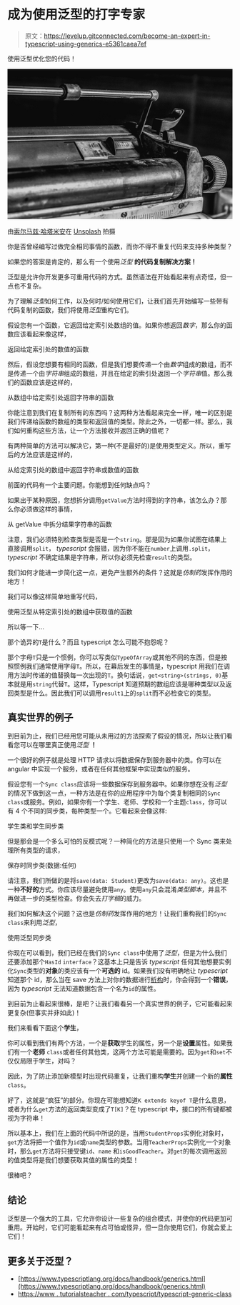 # 成为使用泛型的打字专家

> 原文：<https://levelup.gitconnected.com/become-an-expert-in-typescript-using-generics-e5361caea7ef>

使用泛型优化您的代码！

![](img/906f13699adefd462aff7458548f1449.png)

由[索尔马兹·哈塔米安](https://unsplash.com/@solmaz67?utm_source=unsplash&utm_medium=referral&utm_content=creditCopyText)在 [Unsplash](https://unsplash.com/s/photos/typescript?utm_source=unsplash&utm_medium=referral&utm_content=creditCopyText) 拍摄

你是否曾经编写过做完全相同事情的函数，而你不得不重复代码来支持多种类型？

如果您的答案是肯定的，那么有一个使用*泛型* **的代码复制解决方案！**

泛型是允许你开发更多可重用代码的方式。虽然语法在开始看起来有点奇怪，但一点也不复杂。

为了理解*泛型*如何工作，以及何时/如何使用它们，让我们首先开始编写一些带有代码复制的函数，我们将使用*泛型*重构它们。

假设您有一个函数，它返回给定索引处数组的值。如果你想返回*数字*，那么你的函数应该看起来像这样，

返回给定索引处的数值的函数

然后，假设您想要有相同的函数，但是我们想要传递一个由*数字*组成的数组，而不是传递一个由*字符串*组成的数组，并且在给定的索引处返回一个*字符串*值。那么我们的函数应该是这样的，

从数组中给定索引处返回字符串的函数

你能注意到我们在复制所有的东西吗？这两种方法看起来完全一样，唯一的区别是我们传递给函数的数组的类型和返回值的类型。除此之外，一切都一样。那么，我们如何重构这些方法，让一个方法接收并返回正确的值呢？

有两种简单的方法可以解决它，第一种(不是最好的)是使用类型定义。所以，重写后的方法应该是这样的，

从给定索引处的数组中返回字符串或数值的函数

前面的代码有一个主要问题。你能想到任何缺点吗？

如果出于某种原因，您想拆分调用`getValue`方法时得到的字符串，该怎么办？那么你必须做这样的事情，

从 getValue 中拆分结果字符串的函数

注意，我们必须特别检查类型是否是一个`string`。那是因为如果你试图在结果上直接调用`split`， *typescript* 会报错，因为你不能在`number`上调用`.split`， *typescript* 不确定结果是字符串，所以你必须先检查`result`的类型。

我们如何才能进一步简化这一点，避免产生额外的条件？这就是*仿制药*发挥作用的地方！

我们可以像这样简单地重写代码，

使用泛型从特定索引处的数组中获取值的函数

所以等一下…

那个诡异的`T`是什么？而且 typescript 怎么可能不抱怨呢？

那个字母`T`只是一个惯例，你可以写类似`TypeOfArray`或其他不同的东西，但是按照惯例我们通常使用字母`T`。所以，在幕后发生的事情是，typescript 用我们在调用方法时传递的值替换每一次出现的`T`。换句话说，`get<string>(strings, 0)`基本就是用`string`代替`T`。这样，Typescript 知道预期的数组应该是哪种类型以及返回类型是什么。因此我们可以调用`result1`上的`split`而不必检查它的类型。

## 真实世界的例子

到目前为止，我们已经用您可能从未用过的方法探索了假设的情况，所以让我们看看您可以在哪里真正使用*泛型* **！**

一个很好的例子就是处理 HTTP 请求以将数据保存到服务器中的类。你可以在 angular 中实现一个服务，或者在任何其他框架中实现类似的服务。

假设您有一个`Sync class`应该将一些数据保存到服务器中。如果你想在没有*泛型*的情况下做到这一点，一种方法是在你的应用程序中为每个类复制相同的`Sync class`或服务。例如，如果你有一个学生、老师、学校和一个主题`class`，你可以有 4 个不同的同步类，每种类型一个。它看起来会像这样:

学生类和学生同步类

但是那会是一个多么可怕的反模式呢？一种简化的方法是只使用一个 Sync 类来处理所有类型的请求，

保存时同步类(数据:任何)

请注意，我们所做的是将`save(data: Student)`更改为`save(data: any)`。这也是一种**不好的**方式。你应该尽量避免使用`any`。使用`any`只会混淆*类型脚本*，并且不再做进一步的类型检查。你会失去*打字稿*的威力。

我们如何解决这个问题？这也是*仿制药*发挥作用的地方！让我们重构我们的`Sync class`来利用*泛型*，

使用泛型同步类

你现在可以看到，我们已经在我们的`Sync class`中使用了*泛型*，但是为什么我们还要添加那个`HasId` `interface`？这基本上只是告诉 *typescript* 任何其他想要实例化`Sync`类型的**对象**的类应该有一个**可选的** id。如果我们没有明确地让 *typescript* 知道那个 id，那么当在 save 方法上对你的数据进行[析构](https://developer.mozilla.org/en-US/docs/Web/JavaScript/Reference/Operators/Destructuring_assignment)时，你会得到一个**错误**，因为 *typescript* 无法知道数据包含一个名为`id`的属性。

到目前为止看起来很棒，是吧？让我们看看另一个真实世界的例子，它可能看起来更复杂(但事实并非如此)！

我们来看看下面这个**学生**，

你可以看到我们有两个方法，一个是**获取**学生的属性，另一个是**设置**属性。如果我们有一个**老师** `class`或者任何其他类，这两个方法可能是需要的。因为`get`和`set`不仅仅局限于学生，对吗？

因此，为了防止添加新模型时出现代码重复，让我们重构**学生**并创建一个新的**属性** `class`。

好了，这就是“疯狂”的部分。你现在可能想知道`K extends keyof T`是什么意思，或者为什么`get`方法的返回类型变成了`T[K]`？在 typescript 中，接口的所有键都被视为字符串！

所以基本上，我们在上面的代码中所说的是，当用`StudentProps`实例化对象时，`get`方法将把一个值作为`id`或`name`类型的参数。当用`TeacherProps`实例化一个对象时，那么`get`方法将只接受键`id`、`name` 和`isGoodTeacher`。对`get`的每次调用返回的值类型将是我们想要获取其值的属性的类型！

很棒吧？

## 结论

泛型是一个强大的工具，它允许你设计一些复杂的组合模式，并使你的代码更加可重用。开始时，它们可能看起来有点可怕或怪异，但一旦你使用它们，你就会爱上它们！

## 更多关于泛型？

*   [https://www.typescriptlang.org/docs/handbook/generics.html](https://www.typescriptlang.org/docs/handbook/generics.html)
*   [https://www . tutorialsteacher . com/typescript/typescript-generic-class](https://www.tutorialsteacher.com/typescript/typescript-generic-class)